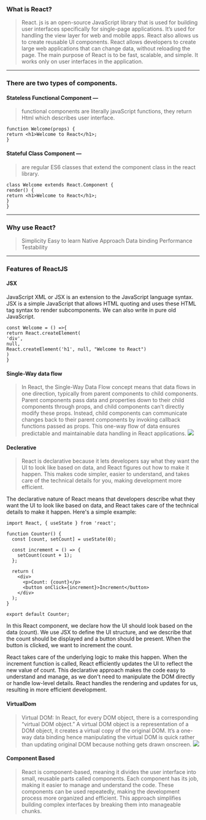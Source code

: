 ### What is React?
> React. js is an open-source JavaScript library that is used for building user interfaces specifically for single-page applications. 
It’s used for handling the view layer for web and mobile apps. React also allows us to create reusable UI components. React allows
developers to create large web applications that can change data, without reloading the page. The main purpose of React is to be fast,
scalable, and simple. It works only on user interfaces in the application.
---
### There are two types of components.

#### Stateless Functional Component — 
> functional components are literally javaScript functions, they return Html which describes user interface.
```
function Welcome(props) {
return <h1>Welcome to React</h1>;
}
```
#### Stateful Class Component — 
> are regular ES6 classes that extend the component class in the react library.
```
class Welcome extends React.Component {
render() {
return <h1>Welcome to React</h1>;
}
}
```
---
### Why use React?
> Simplicity
> Easy to learn
> Native Approach
> Data binding
> Performance
> Testability
---
### Features of ReactJS
#### JSX
JavaScript XML or JSX is an extension to the JavaScript language syntax. JSX is a simple JavaScript that allows HTML quoting and 
uses these HTML tag syntax to render subcomponents. We can also write in pure old JavaScript.
```
const Welcome = () =>{
return React.createElement(
'div',
null,
React.createElement('h1', null, "Welcome to React")
)
}
```
#### Single-Way data flow
> In React, the Single-Way Data Flow concept means that data flows in one direction, typically from parent components to child components.
Parent components pass data and properties down to their child components through props, and child components can't directly modify these props.
Instead, child components can communicate changes back to their parent components by invoking callback functions passed as props.
This one-way flow of data ensures predictable and maintainable data handling in React applications.
![](https://miro.medium.com/v2/resize:fit:4800/format:webp/1*Vl-qdsXdv0wmf_NqgexA7A.jpeg)
#### Declerative
>React is declarative because it lets developers say what they want the UI to look like based on data, and React figures out how to make it happen.
This makes code simpler, easier to understand, and takes care of the technical details for you, making development more efficient.

The declarative nature of React means that developers describe what they want the UI to look like based on data, and React takes care of the technical details to make it happen. Here's a simple example:

```
import React, { useState } from 'react';

function Counter() {
  const [count, setCount] = useState(0);

  const increment = () => {
    setCount(count + 1);
  };

  return (
    <div>
      <p>Count: {count}</p>
      <button onClick={increment}>Increment</button>
    </div>
  );
}

export default Counter;
```
In this React component, we declare how the UI should look based on the data (count). We use JSX to define the UI structure, and we describe that the count should be displayed and a button should be present. When the button is clicked, we want to increment the count.

React takes care of the underlying logic to make this happen. When the increment function is called, React efficiently updates the UI to reflect the new value of count. This declarative approach makes the code easy to understand and manage, as we don't need to manipulate the DOM directly or handle low-level details. React handles the rendering and updates for us, resulting in more efficient development.


#### VirtualDom
>Virtual DOM:
> In React, for every DOM object, there is a corresponding “virtual DOM object.” A virtual DOM object is a representation of a DOM object,
it creates a virtual copy of the original DOM. It’s a one-way data binding hence manipulating the virtual DOM is quick rather than updating
original DOM because nothing gets drawn onscreen.
![](https://miro.medium.com/v2/resize:fit:4800/format:webp/1*qs4fwxMT-QIvfujHPzNuXw.png)
#### Component Based
>React is component-based, meaning it divides the user interface into small, reusable parts called components. Each component has its job,
making it easier to manage and understand the code. These components can be used repeatedly, making the development process more organized
and efficient. This approach simplifies building complex interfaces by breaking them into manageable chunks.
